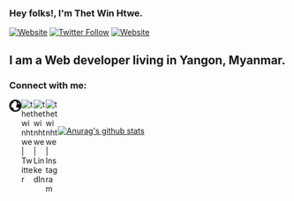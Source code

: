 ### Hey folks!, I'm Thet Win Htwe.

[![Website](https://img.shields.io/github/followers/thetwinhtwe?label=Thet%20Win%20Htwe&style=social)](https://github.com/thetwinhtwe)
[![Twitter Follow](https://img.shields.io/twitter/follow/thetwinhtwe?label=Thet%20Win%20Htwe&style=social)](https://twitter.com/thetwinhtwe)
[![Website](https://img.shields.io/website?down_color=lightdrey&down_message=offline&label=THETWINHTWE.COM&style=social&up_color=blue&up_message=online&url=http%3A%2F%2Fhttps://thetwinhtwe.me)](https://thetwinhtwe.me)
## I am a Web developer living in Yangon, Myanmar.

### Connect with me:

[<img align="left" alt="thetwinhtwe.com" width="22px" src="https://raw.githubusercontent.com/iconic/open-iconic/master/svg/globe.svg" />][website]
[<img align="left" alt="thetwinhtwe | Twitter" width="22px" src="https://cdn.jsdelivr.net/npm/simple-icons@v3/icons/twitter.svg" />][twitter]
[<img align="left" alt="thetwinhtwe | LinkedIn" width="22px" src="https://cdn.jsdelivr.net/npm/simple-icons@v3/icons/linkedin.svg" />][linkedin]
[<img align="left" alt="thetwinhtwe | Instagram" width="22px" src="https://cdn.jsdelivr.net/npm/simple-icons@v3/icons/instagram.svg" />][instagram]

<br />

[website]: https://thetwinhtwe.me
[twitter]: https://twitter.com/thetwinhtwe
[instagram]: https://instagram.com/thetwinhtwe2020
[linkedin]: https://linkedin.com/in/thetwinhtwe

<br />

[![Anurag's github stats](https://github-readme-stats.vercel.app/api?username=thetwinhtwe&show_icons=true)](https://github.com/thetwinhtwe)

